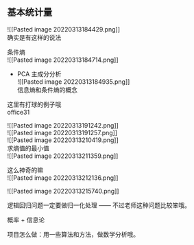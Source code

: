 ## 基本统计量

![[Pasted image 20220313184429.png]]  
确实是有这样的说法

条件熵  
![[Pasted image 20220313184714.png]]

- PCA 主成分分析  
![[Pasted image 20220313184935.png]]  
信息熵和条件熵的概念

这里有打球的例子哦  
office31

![[Pasted image 20220313191242.png]]  
![[Pasted image 20220313191257.png]]  
![[Pasted image 20220313210419.png]]  
求熵值的最小值  
![[Pasted image 20220313211359.png]]

这么神奇的嘛  
![[Pasted image 20220313212136.png]]

![[Pasted image 20220313215740.png]]

逻辑回归问题一定要做归一化处理 —— 不过老师这种问题比较笨哦。

概率 + 信息论

项目怎么做：用一些算法和方法，做数学分析哦。
